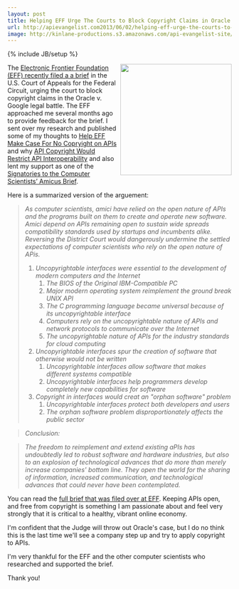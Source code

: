 ```yaml
---
layout: post
title: Helping EFF Urge The Courts to Block Copyright Claims in Oracle v  Google API Fight
url: http://apievangelist.com2013/06/02/helping-eff-urge-the-courts-to-block-copyright-claims-in-oracle-v.-google-api-fight/
image: http://kinlane-productions.s3.amazonaws.com/api-evangelist-site/blog/google-v-oracle-brief.png
---
```

{% include JB/setup %}<p>
     <a href="https://www.eff.org/press/releases/computer-scientists-urge-court-block-copyright-claims-oracle-v-google-api-fight"><img src="https://s3.amazonaws.com/kinlane-productions/api-evangelist/electronic-frontier-foundation/google-v-oracle-brief.png"  width="250" align="right" /></a>
</p>
<p>
     The <a href="https://www.eff.org/press/releases/computer-scientists-urge-court-block-copyright-claims-oracle-v-google-api-fight">Electronic Frontier Foundation (EFF) recently filed a a brief</a> in the U.S. Court of Appeals for the Federal Circuit, urging the court to block copyright claims in the Oracle v. Google legal battle. The EFF approached me several months ago to provide feedback for the brief. I sent over my research and published some of my thoughts to <a href="/2012/11/02/help-eff-make-case-for-no-copryight-on-apis/">Help EFF Make Case For No Copryight on APIs</a> and why <a href="http://apivoice.com/2012/12/08/api-copyright-would-restrict-api-interoperability/">API Copyright Would Restrict API Interoperability</a> and also lent my support as one of the <a href="https://www.eff.org/cases/oracle-v-google/amici">Signatories to the Computer Scientists’ Amicus Brief</a>.
</p>
<p>
     Here is a summarized version of the arguement:
</p>
<blockquote>
     <em>As computer scientists, amici have relied on the open nature of APIs and the programs built on them to create and operate new software. Amici depend on APIs remaining open to sustain wide spreads compatibility standards used by startups and incumbents alike. Reversing the District Court would dangerously undermine the settled expectations of computer scientists who rely on the open nature of APis.</em>
     <ol>
          <li>
               <em>Uncopyrightable interfaces were essential to the development of modern computers and the Internet</em>
               <ol>
                    <li>
                         <em>The BIOS of the Original IBM-Compatible PC</em>
                    </li>
                    <li>
                         <em>Major modern operating system reimplement the ground break UNIX API</em>
                    </li>
                    <li>
                         <em>The C programming language became universal because of its uncopyrightable interface</em>
                    </li>
                    <li>
                         <em>Computers rely on the uncopyrightable nature of APIs and network protocols to communicate over the Internet</em>
                    </li>
                    <li>
                         <em>The uncopyrightable nature of APIs for the industry standards for cloud computing</em>
                    </li>
               </ol>
          </li>
          <li>
               <em>Uncopyrightable interfaces spur the creation of software that otherwise would not be written</em>
               <ol>
                    <li>
                         <em>Uncopyrightable interfaces allow software that makes different systems compatible<br /></em>
                    </li>
                    <li>
                         <em>Uncopyrightable interfaces help programmers develop completely new capabilities for software</em>
                    </li>
               </ol>
          </li>
          <li>
               <em>Copyright in interfaces would creat an "orphan software" problem</em>
               <ol>
                    <li>
                         <em>Uncopyrightable interfaces protect both developers and users<br /></em>
                    </li>
                    <li>
                         <em>The orphan software problem disproportionately affects the public sector</em>
                    </li>
               </ol>
          </li>
     </ol>
</blockquote>
<blockquote>
     <em>Conclusion:</em>
</blockquote>
<blockquote>
     <em>The freedom to reimplement and extend existing aPIs has undoubtedly led to robust software and hardware industries, but also to an explosion of technological advances that do more than merely increase companies' bottom line. They open the world for the sharing of information, increased communication, and technological advances that could never have been contemplated.</em>
</blockquote>
<p>
     You can read the <a href="https://www.eff.org/document/amicus-brief-computer-scientists">full brief that was filed over at EFF</a>. Keeping APIs open, and free from copyright is something I am passionate about and feel very strongly that it is critical to a healthy, vibrant online economy.
</p>
<p>
     I'm confident that the Judge will throw out Oracle's case, but I do no think this is the last time we'll see a company step up and try to apply copyright to APIs.
</p>
<p>
     I'm very thankful for the EFF and the other computer scientists who researched and supported the brief.
</p>
<p>
     Thank you!
</p>
